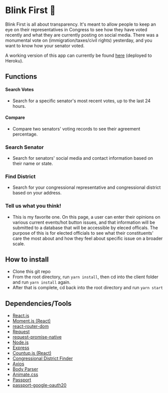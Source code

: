 # Blink First :eyes:

Blink First is all about transparency. It's meant to allow people to keep an eye on their representatives in Congress to see how they have voted recently and what they are currently posting on social media. There was a monumental vote on (immigration/taxes/civil rights) yesterday, and you want to know how your senator voted.

A working version of this app can currently be found [here](https://blink-first.herokuapp.com/) (deployed to Heroku).

## Functions

#### Search Votes
* Search for a specific senator's most recent votes, up to the last 24 hours.

#### Compare
* Compare two senators' voting records to see their agreement percentage.

### Search Senator
* Search for senators' social media and contact information based on their name or state.

### Find District
* Search for your congressional representative and congressional district based on your address.

### Tell us what you think!
* This is my favorite one. On this page, a user can enter their opinions on various current events/hot button issues, and that information will be submitted to a database that will be accessible by eleced officals. The purpose of this is for elected officials to see what their constituents' care the most about and how they feel about specific issue on a broader scale.

## How to install

- Clone this git repo
- From the root directory, run `yarn install`, then cd into the client folder and run `yarn install` again. 
- After that is complete, cd back into the root directory and run `yarn start`

## Dependencies/Tools

- [React.js](https://reactjs.org/)
- [Moment.js (React)](https://www.npmjs.com/package/react-moment)
- [react-router-dom](https://www.npmjs.com/package/react-router-dom)
- [Request](https://www.npmjs.com/package/request)
- [request-promise-native](https://github.com/request/request-promise-native)
- [Node.js](https://nodejs.org/en/)
- [Express](https://expressjs.com/)
- [Countup.js (React)](https://www.npmjs.com/package/react-countup)
- [Congressional District Finder](https://www.npmjs.com/package/congressional-district-finder)
- [Axios](https://www.npmjs.com/package/axios)
- [Body Parser](https://www.npmjs.com/package/body-parser)
- [Animate.css](https://daneden.github.io/animate.css/)
- [Passport](https://www.npmjs.com/package/passport)
- [passport-google-oauth20](https://www.npmjs.com/package/passport-google-oauth20)


